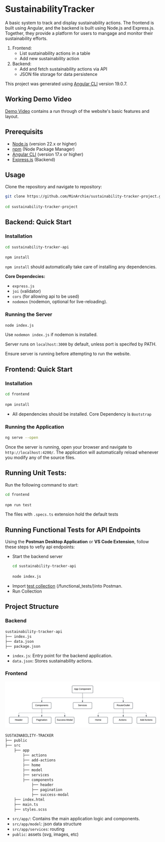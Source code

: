 # SustainabilityTracker 

A basic system to track and display sustainability actions. The frontend is built using Angular, and the backend is built using Node.js and Express.js. Together, they provide a platform for users to mangage and monitor their sustainability efforts.
1. Frontend:
    - List sustainability actions in a table
    - Add new sustainability action
2. Backend:
    - Add and fetch sustainability actions via API
    - JSON file storage for data persistence

This project was generated using [Angular CLI](https://github.com/angular/angular-cli) version 19.0.7.



## Working Demo Video
[Demo Video](https://drive.google.com/file/d/1jcnP34lMdCBkG9Y0A3ZF9NTkgCvFNVM8/view?usp=sharing) contains a run through of the website's basic features and layout.


## Prerequisits
- [Node.js](https://nodejs.org/) (version 22.x or higher)
- [npm](https://www.npmjs.com/) (Node Package Manager)
- [Angular CLI](https://angular.io/cli) (version 17.x or higher)
- [Express.js](https://expressjs.com/) (Backend)

## Usage
Clone the repository and navigate to repository:
```bash
git clone https://github.com/MinArchie/sustainability-tracker-project.git

cd sustainability-tracker-project
```

## Backend: Quick Start

### Installation 
```bash
cd sustainability-tracker-api

npm install
```

```npm install``` should automatically take care of installing any dependencies. 

<b>Core Dependecies:</b>
- ```express.js```
- ```joi``` (validator)
- ```cors``` (for allowing api to be used)
- ```nodemon``` (nodemon, optional for live-reloading).

### Running the Server
```bash
node index.js
```
Use ```nodemon index.js``` if nodemon is installed.

Server runs on ```localhost:3000``` by default, unless port is specifed by PATH.

Ensure server is running before attempting to run the website.


## Frontend: Quick Start
### Installation

```bash
cd frontend

npm install
```

- All dependencies should be installed. Core Dependency is ```Bootstrap```


### Running the Application
```bash
ng serve --open
```

Once the server is running, open your browser and navigate to `http://localhost:4200/`. The application will automatically reload whenever you modify any of the source files.



## Running Unit Tests:
Run the following command to start:
```bash
cd frontend

npm run test
```
The files with ```.specs.ts``` extension hold the default tests

## Running Functional Tests for API Endpoints
Using the <b>Postman Desktop Application</b> or <b>VS Code Extension</b>, follow these steps to vefiy api endpoints:
- Start the backend server 
    ```bash
    cd sustainability-tracker-api

    node index.js
    ```
- Import [test collection](/functional_tests/Sustainability%20Tracker%20API%20Tests.postman_collection.json) (/functional_tests/)into Postman. 
- Run Collection



## Project Structure
### Backend
```
sustainability-tracker-api
├── index.js
├── data.json
├── package.json
```
- ```index.js```: Entry point for the backend application.
- ```data.json```: Stores sustainability actions.

### Frontend
![screenshot](frontend/public/images/Frontend-Strucutre.png)
```arduino
SUSTAINABILITY-TRACKER
├── public
├── src
    ├── app
        ├── actions
        ├── add-actions
        ├── home
        ├── model
        ├── services
        ├── components
            ├── header
            ├── pagination
            ├── success-modal
    ├── index.html
    ├── main.ts
    ├── styles.scss
```
- ```src/app/```: Contains the main application logic and components.
- ```src/app/model```: json data structure
- ```src/app/services```: routing 
- ```public```: assets (svg, images, etc)
